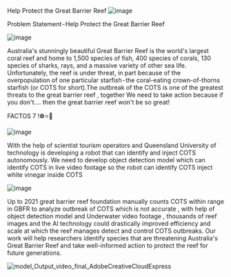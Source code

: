 Help Protect the Great Barrier Reef
![image](https://user-images.githubusercontent.com/99066414/155345054-28be20e2-50c2-45a0-9979-3d0da4165e61.png)

Problem Statement - Help Protect the Great Barrier Reef

![image](https://user-images.githubusercontent.com/99066414/155345212-bfd62953-5c9d-4d0d-8712-f54794e2b929.png)

Australia's stunningly beautiful Great Barrier Reef is the world's largest coral reef and home to 1,500 species of fish, 400 species of corals, 130 species of sharks, rays, and a massive variety of other sea life. Unfortunately, the reef is under threat, in part because of the overpopulation of one particular starfish - the coral-eating crown-of-thorns starfish (or COTS for short).The outbreak of the COTS is one of the greatest threats to the great barrier reef , together We need to take action because if you don't…. then the great barrier reef won't be so great!

FACTOS 7 !⚽⭐🌊


![image](https://user-images.githubusercontent.com/99066414/155345282-4459ac3e-0c77-433e-8afd-861ae928f5ac.png)

With the help of scientist tourism operators and Queensland University of technology is developing a robot that can identify and inject COTS autonomously. We need to develop object detection model which can identify COTS in live video footage so the robot can identify COTS inject white vinegar inside COTS

![image](https://user-images.githubusercontent.com/99066414/155345335-5a05b26f-6b87-4118-9420-791296029274.png)

Up to 2021 great barrier reef foundation manually counts COTS within range in GBFR to analyze outbreak of COTS which is not accurate , with help of object detection model and Underwater video footage , thousands of reef images and the AI technology could drastically improved efficiency and scale at which the reef manages detect and control COTS outbreaks.
Our work will help researchers identify species that are threatening Australia's Great Barrier Reef and take well-informed action to protect the reef for future generations.

![model_Output_video_final_AdobeCreativeCloudExpress](https://user-images.githubusercontent.com/99066414/155348536-d7fa7f96-df0f-42cc-8342-30854831a86f.gif)


